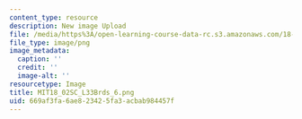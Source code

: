 ```yaml
---
content_type: resource
description: New image Upload
file: /media/https%3A/open-learning-course-data-rc.s3.amazonaws.com/18-02sc-multivariable-calculus-fall-2010/669af3fa6ae823425fa3acbab984457f_MIT18_02SC_L33Brds_6.png
file_type: image/png
image_metadata:
  caption: ''
  credit: ''
  image-alt: ''
resourcetype: Image
title: MIT18_02SC_L33Brds_6.png
uid: 669af3fa-6ae8-2342-5fa3-acbab984457f
---
```

